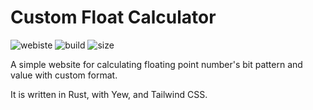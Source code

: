 # Custom Float Calculator

![webiste](https://img.shields.io/website?url=https%3A%2F%2Flioqing.github.io%2Fcustom-float-calculator%2F)
![build](https://img.shields.io/github/workflow/status/LioQing/custom-float-calculator/Rust)
![size](https://img.shields.io/github/repo-size/LioQing/custom-float-calculator)

A simple website for calculating floating point number's bit pattern and value with custom format.

It is written in Rust, with Yew, and Tailwind CSS.
